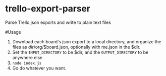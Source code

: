 # trello-export-parser
Parse Trello json exports and write to plain text files

#Usage

1. Download each board's json export to a local directory, and organize the files as $dir/$org/$board.json, optionally with me.json in the $dir. 
1. Set the `INPUT_DIRECTORY` to be $dir, and the `OUTPUT_DIRECTORY` to be anywhere else. 
1. `node index.js`
1. Go do whatever you want. 

